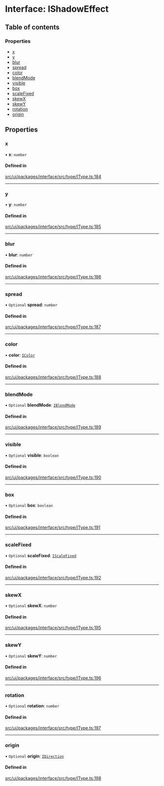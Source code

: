 # Interface: IShadowEffect

## Table of contents

### Properties

- [x](IShadowEffect.md#x)
- [y](IShadowEffect.md#y)
- [blur](IShadowEffect.md#blur)
- [spread](IShadowEffect.md#spread)
- [color](IShadowEffect.md#color)
- [blendMode](IShadowEffect.md#blendmode)
- [visible](IShadowEffect.md#visible)
- [box](IShadowEffect.md#box)
- [scaleFixed](IShadowEffect.md#scalefixed)
- [skewX](IShadowEffect.md#skewx)
- [skewY](IShadowEffect.md#skewy)
- [rotation](IShadowEffect.md#rotation)
- [origin](IShadowEffect.md#origin)

## Properties

### x

• **x**: `number`

#### Defined in

[src/ui/packages/interface/src/type/IType.ts:184](https://github.com/leaferjs/leafer-ui/blob/4f34682d75d50ed9144f891fb4da145a8d369069/packages/interface/src/type/IType.ts#L184)

___

### y

• **y**: `number`

#### Defined in

[src/ui/packages/interface/src/type/IType.ts:185](https://github.com/leaferjs/leafer-ui/blob/4f34682d75d50ed9144f891fb4da145a8d369069/packages/interface/src/type/IType.ts#L185)

___

### blur

• **blur**: `number`

#### Defined in

[src/ui/packages/interface/src/type/IType.ts:186](https://github.com/leaferjs/leafer-ui/blob/4f34682d75d50ed9144f891fb4da145a8d369069/packages/interface/src/type/IType.ts#L186)

___

### spread

• `Optional` **spread**: `number`

#### Defined in

[src/ui/packages/interface/src/type/IType.ts:187](https://github.com/leaferjs/leafer-ui/blob/4f34682d75d50ed9144f891fb4da145a8d369069/packages/interface/src/type/IType.ts#L187)

___

### color

• **color**: [`IColor`](../modules.md#icolor)

#### Defined in

[src/ui/packages/interface/src/type/IType.ts:188](https://github.com/leaferjs/leafer-ui/blob/4f34682d75d50ed9144f891fb4da145a8d369069/packages/interface/src/type/IType.ts#L188)

___

### blendMode

• `Optional` **blendMode**: [`IBlendMode`](../modules.md#iblendmode)

#### Defined in

[src/ui/packages/interface/src/type/IType.ts:189](https://github.com/leaferjs/leafer-ui/blob/4f34682d75d50ed9144f891fb4da145a8d369069/packages/interface/src/type/IType.ts#L189)

___

### visible

• `Optional` **visible**: `boolean`

#### Defined in

[src/ui/packages/interface/src/type/IType.ts:190](https://github.com/leaferjs/leafer-ui/blob/4f34682d75d50ed9144f891fb4da145a8d369069/packages/interface/src/type/IType.ts#L190)

___

### box

• `Optional` **box**: `boolean`

#### Defined in

[src/ui/packages/interface/src/type/IType.ts:191](https://github.com/leaferjs/leafer-ui/blob/4f34682d75d50ed9144f891fb4da145a8d369069/packages/interface/src/type/IType.ts#L191)

___

### scaleFixed

• `Optional` **scaleFixed**: [`IScaleFixed`](../modules.md#iscalefixed)

#### Defined in

[src/ui/packages/interface/src/type/IType.ts:192](https://github.com/leaferjs/leafer-ui/blob/4f34682d75d50ed9144f891fb4da145a8d369069/packages/interface/src/type/IType.ts#L192)

___

### skewX

• `Optional` **skewX**: `number`

#### Defined in

[src/ui/packages/interface/src/type/IType.ts:195](https://github.com/leaferjs/leafer-ui/blob/4f34682d75d50ed9144f891fb4da145a8d369069/packages/interface/src/type/IType.ts#L195)

___

### skewY

• `Optional` **skewY**: `number`

#### Defined in

[src/ui/packages/interface/src/type/IType.ts:196](https://github.com/leaferjs/leafer-ui/blob/4f34682d75d50ed9144f891fb4da145a8d369069/packages/interface/src/type/IType.ts#L196)

___

### rotation

• `Optional` **rotation**: `number`

#### Defined in

[src/ui/packages/interface/src/type/IType.ts:197](https://github.com/leaferjs/leafer-ui/blob/4f34682d75d50ed9144f891fb4da145a8d369069/packages/interface/src/type/IType.ts#L197)

___

### origin

• `Optional` **origin**: [`IDirection`](../modules.md#idirection)

#### Defined in

[src/ui/packages/interface/src/type/IType.ts:198](https://github.com/leaferjs/leafer-ui/blob/4f34682d75d50ed9144f891fb4da145a8d369069/packages/interface/src/type/IType.ts#L198)
